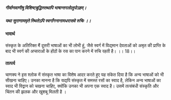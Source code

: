##### गीर्वाणवाणीषु विशिष्टबुद्धिस्तथापि भाषान्तरलोलुपोऽहम्।
##### यथा सुराणाममृते स्थितेऽपि स्वर्गांगनानामधरासवे रुचिः ।। 

#### भावार्थ

संस्कृत के अतिरिक्त मैं दूसरी भाषाओं का भी लोभी हूं, जैसे स्वर्ग में विद्यमान देवताओं को अमृत की प्राप्ति के बाद भी स्वर्ग की अप्सराओं के होंठों के रस का पान करने में रुचि रहती है। ।। 18।।

#### तात्पर्य

चाणक्य ने इस श्लोक में संस्कृत भाषा का विशेष आदर करते हुए यह संकेत दिया है कि अन्य भाषाओं को भी सीखना चाहिए। उनका मानना है कि यद्यपि संस्कृत में समस्त रसों का स्वाद है, लेकिन अन्य भाषाओं का स्वाद भी विद्वान को चखना चाहिए, क्योंकि उनका भी अपना एक स्वाद है। उसमें तत्संबंधी संस्कृति और चिंतन की झलक और खुशबू मिलती है ।